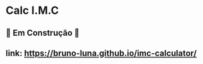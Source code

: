# Calc I.M.C

## :construction: Em Construção :construction:



## link: https://bruno-luna.github.io/imc-calculator/

###### 




